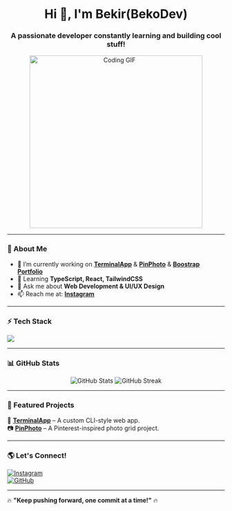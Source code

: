 <h1 align="center">Hi 👋, I'm Bekir(BekoDev)</h1>
<h3 align="center">A passionate developer constantly learning and building cool stuff!</h3>

<p align="center">
  <img src="https://media.giphy.com/media/QTfX9Ejfra3ZmNxh6B/giphy.gif" width="400" alt="Coding GIF">
</p>

---

### 🚀 About Me  
- 🔭 I’m currently working on **[TerminalApp](https://github.com/asuolt/TerminalWeb)** & **[PinPhoto](https://github.com/asuolt/PinPhotoGrid)** & **[Boostrap Portfolio](https://github.com/asuolt/Asoult-BoostrapPortfolioWebsite)**  
- 🌱 Learning **TypeScript, React, TailwindCSS**  
- 💬 Ask me about **Web Development & UI/UX Design**  
- 📫 Reach me at: **[Instagram](https://www.instagram.com/bbekirersoy)**  

---

### ⚡ Tech Stack  
<p align="left">
  <img src="https://skillicons.dev/icons?i=ts,react,nextjs,tailwind,nodejs,git,github" />
</p>

---

### 📊 GitHub Stats  
<p align="center">
  <img src="https://github-readme-stats.vercel.app/api?username=asuolt&show_icons=true&theme=radical" alt="GitHub Stats" />
  <img src="https://github-readme-streak-stats.herokuapp.com/?user=asuolt&theme=radical" alt="GitHub Streak" />
</p>

---

### 📌 Featured Projects  
🚀 **[TerminalApp](https://github.com/TerminalWeb)** – A custom CLI-style web app.  
📷 **[PinPhoto](https://github.com/PinPhotoGrid)** – A Pinterest-inspired photo grid project.  

---

### 🌎 Let's Connect!  
[![Instagram](https://img.shields.io/badge/Instagram-%23E4405F.svg?&style=for-the-badge&logo=instagram&logoColor=white)](https://www.instagram.com/bbekirersoy)  
[![GitHub](https://img.shields.io/badge/GitHub-181717.svg?&style=for-the-badge&logo=github&logoColor=white)](https://github.com/asuolt)  

---

🔥 **"Keep pushing forward, one commit at a time!"** 🔥
